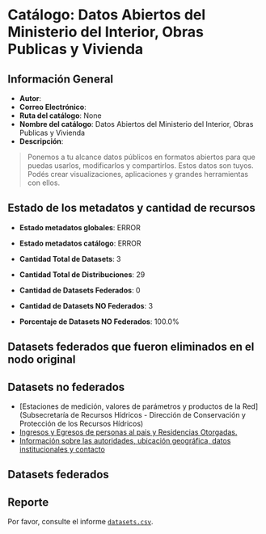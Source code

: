 
# Catálogo: Datos Abiertos del Ministerio del Interior, Obras Publicas y Vivienda

## Información General

- **Autor**: 
- **Correo Electrónico**: 
- **Ruta del catálogo**: None
- **Nombre del catálogo**: Datos Abiertos del Ministerio del Interior, Obras Publicas y Vivienda
- **Descripción**:

> Ponemos a tu alcance datos públicos en formatos abiertos para que puedas usarlos, modificarlos y compartirlos. Estos datos son tuyos. Podés crear visualizaciones, aplicaciones y grandes herramientas con ellos.

## Estado de los metadatos y cantidad de recursos

- **Estado metadatos globales**: ERROR
- **Estado metadatos catálogo**: ERROR
- **Cantidad Total de Datasets**: 3
- **Cantidad Total de Distribuciones**: 29

- **Cantidad de Datasets Federados**: 0
- **Cantidad de Datasets NO Federados**: 3
- **Porcentaje de Datasets NO Federados**: 100.0%

## Datasets federados que fueron eliminados en el nodo original



## Datasets no federados

- [Estaciones de medición, valores de parámetros y productos de la Red](Subsecretaría de Recursos Hídricos - Dirección de Conservación y Protección de los Recursos Hídricos)
- [Ingresos y Egresos de personas al pais y Residencias Otorgadas.](https://www.migraciones.gov.ar)
- [Información sobre las autoridades, ubicación geográfica, datos institucionales y contacto](http://datos.mininterior.gob.ar/dataset/informacion-sobre-las-autoridades-ubicacion-geografica-datos-institucionales-y-contacto)

## Datasets federados



## Reporte

Por favor, consulte el informe [`datasets.csv`](datasets.csv).
